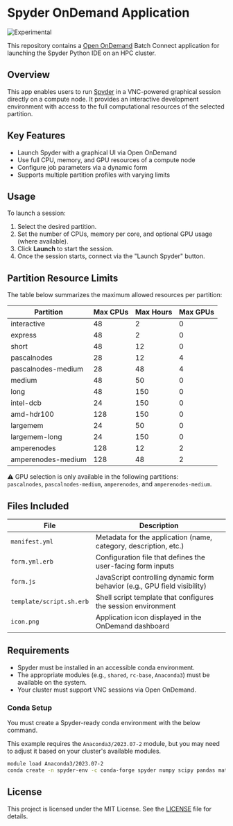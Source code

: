 # Spyder OnDemand Application

![Experimental](https://img.shields.io/badge/stability-experimental-orange.svg)

This repository contains a [Open OnDemand](https://openondemand.org/) Batch Connect application for launching
the Spyder Python IDE on an HPC cluster.

## Overview

This app enables users to run [Spyder](https://www.spyder-ide.org/) in a VNC-powered graphical session directly on a
compute node. It provides an interactive development environment with access to the full computational resources
of the selected partition.

## Key Features

- Launch Spyder with a graphical UI via Open OnDemand
- Use full CPU, memory, and GPU resources of a compute node
- Configure job parameters via a dynamic form
- Supports multiple partition profiles with varying limits

## Usage

To launch a session:

1. Select the desired partition.
2. Set the number of CPUs, memory per core, and optional GPU usage (where available).
3. Click **Launch** to start the session.
4. Once the session starts, connect via the "Launch Spyder" button.

## Partition Resource Limits

The table below summarizes the maximum allowed resources per partition:

| Partition            | Max CPUs | Max Hours | Max GPUs |
|----------------------|----------|-----------|----------|
| interactive          | 48       | 2         | 0        |
| express              | 48       | 2         | 0        |
| short                | 48       | 12        | 0        |
| pascalnodes          | 28       | 12        | 4        |
| pascalnodes-medium   | 28       | 48        | 4        |
| medium               | 48       | 50        | 0        |
| long                 | 48       | 150       | 0        |
| intel-dcb            | 24       | 150       | 0        |
| amd-hdr100           | 128      | 150       | 0        |
| largemem             | 24       | 50        | 0        |
| largemem-long        | 24       | 150       | 0        |
| amperenodes          | 128      | 12        | 2        |
| amperenodes-medium   | 128      | 48        | 2        |

⚠️ GPU selection is only available in the following partitions:  
`pascalnodes`, `pascalnodes-medium`, `amperenodes`, and `amperenodes-medium`.

## Files Included

| File                     | Description                                                                 |
|--------------------------|-----------------------------------------------------------------------------|
| `manifest.yml`           | Metadata for the application (name, category, description, etc.)            |
| `form.yml.erb`           | Configuration file that defines the user-facing form inputs                 |
| `form.js`                | JavaScript controlling dynamic form behavior (e.g., GPU field visibility)   |
| `template/script.sh.erb`| Shell script template that configures the session environment               |
| `icon.png`               | Application icon displayed in the OnDemand dashboard                        |

## Requirements

- Spyder must be installed in an accessible conda environment.
- The appropriate modules (e.g., `shared`, `rc-base`, `Anaconda3`) must be available on the system.
- Your cluster must support VNC sessions via Open OnDemand.

### Conda Setup

You must create a Spyder-ready conda environment with the below command.

This example requires the `Anaconda3/2023.07-2` module, but you may need to adjust it based on your cluster's available modules.

```bash
module load Anaconda3/2023.07-2
conda create -n spyder-env -c conda-forge spyder numpy scipy pandas matplotlib sympy cython
```

## License

This project is licensed under the MIT License. See the [LICENSE](LICENSE) file for details.

